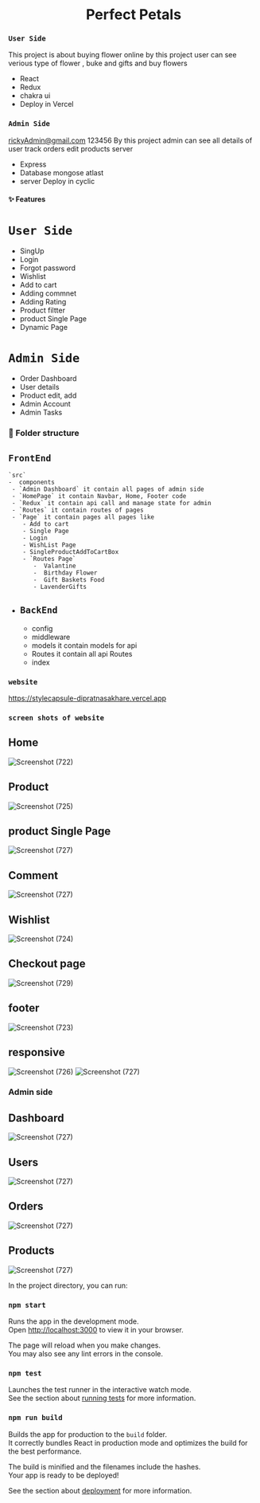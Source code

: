 <h1 align="center" id="title">Perfect Petals</h1>

 ### `User Side`
 This project is about buying flower online by this project user can see verious type of flower , buke and gifts and buy flowers
  - React
  - Redux
  - chakra ui
  - Deploy in Vercel
 ### `Admin Side`
 rickyAdmin@gmail.com
 123456
 By this project admin can see all details of user track orders edit products 
  server
  - Express
  - Database mongose atlast
  - server Deploy in cyclic

 #### ✨ Features
# `User Side`
 - SingUp 
 - Login
 - Forgot password
 - Wishlist
 - Add to cart
 - Adding commnet
 - Adding Rating
 - Product filtter
 - product Single Page
 - Dynamic Page
 # `Admin Side`
 - Order Dashboard
 - User details
 - Product edit, add
 - Admin Account 
 - Admin Tasks

  ### 📁 Folder structure
   
  ## `FrontEnd`
    `src`
    -  components
     - `Admin Dashboard` it contain all pages of admin side
     - `HomePage` it contain Navbar, Home, Footer code
     - `Redux` it contain api call and manage state for admin
     - `Routes` it contain routes of pages
     - `Page` it contain pages all pages like 
        - Add to cart
        - Single Page
        - Login
        - WishList Page
        - SingleProductAddToCartBox
        - `Routes Page`
           -  Valantine
           -  Birthday Flower
           -  Gift Baskets Food
           - LavenderGifts
  - ##  `BackEnd`
    - config
    - middleware
    - models it contain models for api 
    - Routes it contain all api Routes
    - index

 

### `website`
https://stylecapsule-dipratnasakhare.vercel.app


### `screen shots of website`

## Home 
![Screenshot (722)](https://raw.githubusercontent.com/dipratnasakhare/test/main/perfect%20petals/Screenshot%20(722).png)

## Product
![Screenshot (725)](https://raw.githubusercontent.com/dipratnasakhare/test/main/perfect%20petals/Screenshot%20(725).png)

## product Single Page 
![Screenshot (727)](https://raw.githubusercontent.com/dipratnasakhare/test/main/perfect%20petals/Screenshot%20(734).png)

## Comment 
![Screenshot (727)](https://raw.githubusercontent.com/dipratnasakhare/test/main/perfect%20petals/Screenshot%20(735).png)


## Wishlist
![Screenshot (724)](https://raw.githubusercontent.com/dipratnasakhare/test/main/perfect%20petals/Screenshot%20(728).png)

## Checkout page
![Screenshot (729)](https://raw.githubusercontent.com/dipratnasakhare/test/main/perfect%20petals/Screenshot%20(729).png)

## footer
![Screenshot (723)](https://raw.githubusercontent.com/dipratnasakhare/test/main/perfect%20petals/Screenshot%20(723).png)

## responsive
![Screenshot (726)](https://raw.githubusercontent.com/dipratnasakhare/test/main/perfect%20petals/Screenshot%20(726).png)
![Screenshot (727)](https://raw.githubusercontent.com/dipratnasakhare/test/main/perfect%20petals/Screenshot%20(727).png)


### Admin side
## Dashboard
![Screenshot (727)](https://raw.githubusercontent.com/dipratnasakhare/test/main/perfect%20petals/Screenshot%20(730).png)
## Users
![Screenshot (727)](https://raw.githubusercontent.com/dipratnasakhare/test/main/perfect%20petals/Screenshot%20(731).png)
## Orders
![Screenshot (727)](https://raw.githubusercontent.com/dipratnasakhare/test/main/perfect%20petals/Screenshot%20(732).png)
## Products
![Screenshot (727)](https://raw.githubusercontent.com/dipratnasakhare/test/main/perfect%20petals/Screenshot%20(733).png)


In the project directory, you can run:

### `npm start`

Runs the app in the development mode.\
Open [http://localhost:3000](http://localhost:3000) to view it in your browser.

The page will reload when you make changes.\
You may also see any lint errors in the console.

### `npm test`

Launches the test runner in the interactive watch mode.\
See the section about [running tests](https://facebook.github.io/create-react-app/docs/running-tests) for more information.

### `npm run build`

Builds the app for production to the `build` folder.\
It correctly bundles React in production mode and optimizes the build for the best performance.

The build is minified and the filenames include the hashes.\
Your app is ready to be deployed!

See the section about [deployment](https://facebook.github.io/create-react-app/docs/deployment) for more information.




